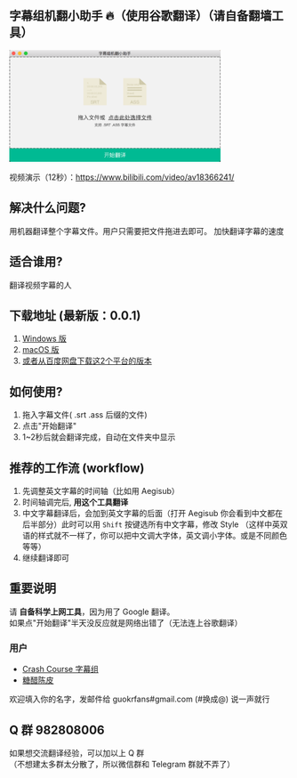 ## 字幕组机翻小助手 :fire:（使用谷歌翻译）（请自备翻墙工具）    
<img src="./app/image/1.png" alt="how the app look like" width="380">

视频演示（12秒）：https://www.bilibili.com/video/av18366241/    

## 解决什么问题?
用机器翻译整个字幕文件。用户只需要把文件拖进去即可。
加快翻译字幕的速度  

## 适合谁用?
翻译视频字幕的人

## 下载地址 (最新版：0.0.1)
1. [Windows 版](https://github.com/1c7/translate-subtitle-file/releases/download/0.01/Windows-Translation-Helper-0.0.1-win32-x64.rar)
2. [macOS 版](https://github.com/1c7/translate-subtitle-file/releases/download/0.01/macOS-Translation-Helper-0.01.zip)
3. [或者从百度网盘下载这2个平台的版本](https://pan.baidu.com/s/1ZBa6xGI6MQH4nbxmnPnqwA)    

## 如何使用?
1. 拖入字幕文件( .srt .ass 后缀的文件)
2. 点击"开始翻译"        
3. 1~2秒后就会翻译完成，自动在文件夹中显示          

## 推荐的工作流 (workflow)
1. 先调整英文字幕的时间轴（比如用 Aegisub）
2. 时间轴调完后, **用这个工具翻译**
3. 中文字幕翻译后，会加到英文字幕的后面（打开 Aegisub 你会看到中文都在后半部分）此时可以用 `Shift` 按键选所有中文字幕，修改 Style
（这样中英双语的样式就不一样了，你可以把中文调大字体，英文调小字体。或是不同颜色等等）
4. 继续翻译即可

## 重要说明
请 **自备科学上网工具**，因为用了 Google 翻译。    
如果点"开始翻译"半天没反应就是网络出错了（无法连上谷歌翻译）   

### 用户
* [Crash Course 字幕组](https://weibo.com/u/5237129097/home)      
* [糖醋陈皮](https://weibo.com/2004104451/profile?rightmod=1&wvr=6&mod=personnumber)    

欢迎填入你的名字，发邮件给 guokrfans#gmail.com (#换成@) 说一声就行   

<!-- 
### 版本发布时间
* 版本 0.0.1: 2018年5月8号

### 建议或意见
邮件： guokrfans#gmail.com （#换成@）

#### 为什么做这个工具？
[做中英双语字幕时](https://www.bilibili.com/video/av21376839/)，每个汉字都手打太累了<br/>
机器翻译虽然只有 85% 左右正确率，但机器翻译之后<br/>
工作量就变成了删字（而不是每一个字都要自己手打），轻松不少，手不那么累，减轻疲劳    

作者 [@糖醋陈皮](https://weibo.com/2004104451)  

感谢使用~
-->

## Q 群 982808006
如果想交流翻译经验，可以加以上 Q 群     
（不想建太多群太分散了，所以微信群和 Telegram 群就不弄了）


